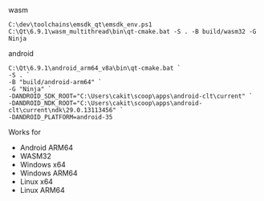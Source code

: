 wasm
```
C:\dev\toolchains\emsdk_qt\emsdk_env.ps1
C:\Qt\6.9.1\wasm_multithread\bin\qt-cmake.bat -S . -B build/wasm32 -G Ninja
```
android
```
C:\Qt\6.9.1\android_arm64_v8a\bin\qt-cmake.bat `
-S . `
-B "build/android-arm64" `
-G "Ninja" `
-DANDROID_SDK_ROOT="C:\Users\cakit\scoop\apps\android-clt\current" `
-DANDROID_NDK_ROOT="C:\Users\cakit\scoop\apps\android-clt\current\ndk\29.0.13113456" `
-DANDROID_PLATFORM=android-35
```

Works for
- Android ARM64
- WASM32 
- Windows x64
- Windows ARM64
- Linux x64
- Linux ARM64
